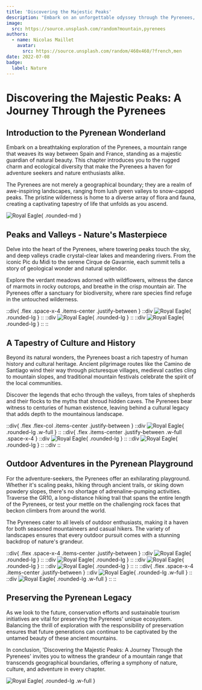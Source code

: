 ```yaml
---
title: 'Discovering the Majestic Peaks'
description: "Embark on an unforgettable odyssey through the Pyrenees, where majestic peaks, pristine valleys, and rich cultural tapestries await in this immersive exploration."
image:
  src: https://source.unsplash.com/random?mountain,pyrenees
authors:
  - name: Nicolas Maillet
    avatar:
      src: https://source.unsplash.com/random/460x460/?french,men
date: 2022-07-08
badge:
  label: Nature
---
```


# Discovering the Majestic Peaks: A Journey Through the Pyrenees

## Introduction to the Pyrenean Wonderland
Embark on a breathtaking exploration of the Pyrenees, a mountain range that weaves its way between Spain and France, standing as a majestic guardian of natural beauty. This chapter introduces you to the rugged charm and ecological diversity that make the Pyrenees a haven for adventure seekers and nature enthusiasts alike.

The Pyrenees are not merely a geographical boundary; they are a realm of awe-inspiring landscapes, ranging from lush green valleys to snow-capped peaks. The pristine wilderness is home to a diverse array of flora and fauna, creating a captivating tapestry of life that unfolds as you ascend.

![Royal Eagle](https://source.unsplash.com/random?pyrennes,eagle){ .rounded-md }

## Peaks and Valleys - Nature's Masterpiece
Delve into the heart of the Pyrenees, where towering peaks touch the sky, and deep valleys cradle crystal-clear lakes and meandering rivers. From the iconic Pic du Midi to the serene Cirque de Gavarnie, each summit tells a story of geological wonder and natural splendor.

Explore the verdant meadows adorned with wildflowers, witness the dance of marmots in rocky outcrops, and breathe in the crisp mountain air. The Pyrenees offer a sanctuary for biodiversity, where rare species find refuge in the untouched wilderness.

::div{ .flex .space-x-4 .items-center .justify-between }
  ::div
    ![Royal Eagle](https://source.unsplash.com/random/400x400/?pyrennes,valley){ .rounded-lg }
  ::
  ::div
    ![Royal Eagle](https://source.unsplash.com/random/400x400/?pyrennes,mountain){ .rounded-lg }
  ::
  ::div
    ![Royal Eagle](https://source.unsplash.com/random/400x400/?pyrennes,forest){ .rounded-lg }
  ::
::


## A Tapestry of Culture and History
Beyond its natural wonders, the Pyrenees boast a rich tapestry of human history and cultural heritage. Ancient pilgrimage routes like the Camino de Santiago wind their way through picturesque villages, medieval castles cling to mountain slopes, and traditional mountain festivals celebrate the spirit of the local communities.

Discover the legends that echo through the valleys, from tales of shepherds and their flocks to the myths that shroud hidden caves. The Pyrenees bear witness to centuries of human existence, leaving behind a cultural legacy that adds depth to the mountainous landscape.

::div{ .flex .flex-col .items-center .justify-between }
  ::div
    ![Royal Eagle](https://source.unsplash.com/random/1200x400/?pyrennes,valley){ .rounded-lg .w-full }
  ::
  ::div{ .flex .items-center .justify-between .w-full .space-x-4 }
    ::div
      ![Royal Eagle](https://source.unsplash.com/random/600x400/?pyrennes,mountain){ .rounded-lg }
    ::
    ::div
      ![Royal Eagle](https://source.unsplash.com/random/600x400/?pyrennes,wolf){ .rounded-lg }
    ::
  ::div
::

## Outdoor Adventures in the Pyrenean Playground
For the adventure-seekers, the Pyrenees offer an exhilarating playground. Whether it's scaling peaks, hiking through ancient trails, or skiing down powdery slopes, there's no shortage of adrenaline-pumping activities. Traverse the GR10, a long-distance hiking trail that spans the entire length of the Pyrenees, or test your mettle on the challenging rock faces that beckon climbers from around the world.

The Pyrenees cater to all levels of outdoor enthusiasts, making it a haven for both seasoned mountaineers and casual hikers. The variety of landscapes ensures that every outdoor pursuit comes with a stunning backdrop of nature's grandeur.

::div{ .flex .space-x-4 .items-center .justify-between }
  ::div
    ![Royal Eagle](https://source.unsplash.com/random/200x200/?pyrennes,beaver){ .rounded-lg }
  ::
  ::div
    ![Royal Eagle](https://source.unsplash.com/random/200x200/?pyrennes,mountain){ .rounded-lg }
  ::
  ::div
    ![Royal Eagle](https://source.unsplash.com/random/200x200/?pyrennes){ .rounded-lg }
  ::
  ::div
    ![Royal Eagle](https://source.unsplash.com/random/200x200/?pyrennes,wolf){ .rounded-lg }
  ::
::
::div{ .flex .space-x-4 .items-center .justify-between }
  ::div
    ![Royal Eagle](https://source.unsplash.com/random/600x300/?pyrennes,eagle){ .rounded-lg .w-full }
  ::
  ::div
    ![Royal Eagle](https://source.unsplash.com/random/600x300/?pyrennes){ .rounded-lg .w-full }
  ::
::

## Preserving the Pyrenean Legacy
As we look to the future, conservation efforts and sustainable tourism initiatives are vital for preserving the Pyrenees' unique ecosystem. Balancing the thrill of exploration with the responsibility of preservation ensures that future generations can continue to be captivated by the untamed beauty of these ancient mountains.

In conclusion, 'Discovering the Majestic Peaks: A Journey Through the Pyrenees' invites you to witness the grandeur of a mountain range that transcends geographical boundaries, offering a symphony of nature, culture, and adventure in every chapter.

![Royal Eagle](https://source.unsplash.com/random/600x300/?pyrennes+snow){ .rounded-lg .w-full }

